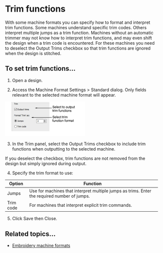 # Trim functions

With some machine formats you can specify how to format and interpret trim functions. Some machines understand specific trim codes. Others interpret multiple jumps as a trim function. Machines without an automatic trimmer may not know how to interpret trim functions, and may even shift the design when a trim code is encountered. For these machines you need to deselect the Output Trims checkbox so that trim functions are ignored when the design is stitched.

## To set trim functions...

1. Open a design.

2. Access the Machine Format Settings > Standard dialog. Only fields relevant to the selected machine format will appear.

![machines00004.png](assets/machines00004.png)

3. In the Trim panel, select the Output Trims checkbox to include trim functions when outputting to the selected machine.

If you deselect the checkbox, trim functions are not removed from the design but simply ignored during output.

4. Specify the trim format to use:

| Option    | Function                                                                                     |
| --------- | -------------------------------------------------------------------------------------------- |
| Jumps     | Use for machines that interpret multiple jumps as trims. Enter the required number of jumps. |
| Trim code | For machines that interpret explicit trim commands.                                          |

5. Click Save then Close.

## Related topics...

- [Embroidery machine formats](../../Basics/basics/Embroidery_machine_formats)
